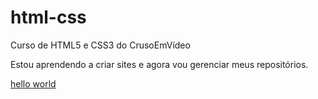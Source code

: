 # html-css
 Curso de HTML5 e CSS3 do CrusoEmVídeo

Estou aprendendo a criar sites e agora vou gerenciar meus repositórios.

<a href="https://github.com/ViniciusCruzZ/html-css/desafios/desafio010/index.html">hello world</a>